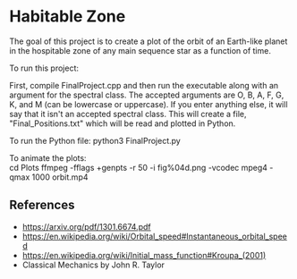 # Habitable Zone
The goal of this project is to create a plot of the orbit of an Earth-like planet in the hospitable zone of any main sequence star as a function of time.

To run this project:

First, compile FinalProject.cpp and then run the executable along with an argument for the spectral class. The accepted arguments are O, B, A, F, G, K, and M (can be lowercase or uppercase). If you enter anything else, it will say that it isn't an accepted spectral class.
This will create a file, "Final_Positions.txt" which will be read and plotted in Python.

To run the Python file:
 python3 FinalProject.py 

To animate the plots:  
cd Plots
ffmpeg -fflags +genpts -r 50 -i fig%04d.png -vcodec mpeg4 -qmax 1000 orbit.mp4


## References
- https://arxiv.org/pdf/1301.6674.pdf
- https://en.wikipedia.org/wiki/Orbital_speed#Instantaneous_orbital_speed
- https://en.wikipedia.org/wiki/Initial_mass_function#Kroupa_(2001)
- Classical Mechanics by John R. Taylor
